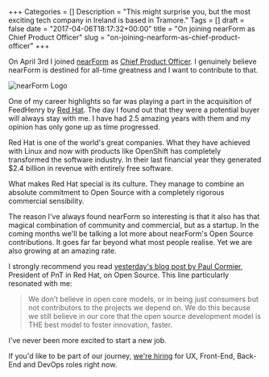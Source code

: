 +++
Categories = []
Description = "This might surprise you, but the most exciting tech company in Ireland is based in Tramore."
Tags = []
draft = false
date = "2017-04-06T18:17:32+00:00"
title = "On joining nearForm as Chief Product Officer"
slug = "on-joining-nearform-as-chief-product-officer"
+++

On April 3rd I joined [nearForm](http://nearform.com) as [Chief Product Officer](https://www.linkedin.com/in/conoroneill/). I genuinely believe nearForm is destined for all-time greatness and I want to contribute to that.

![nearForm Logo](http://conoroneill.com.s3.amazonaws.com/wp-content/uploads/2017/04/nearForm-logo.png)

One of my career highlights so far was playing a part in the acquisition of FeedHenry by [Red Hat](http://www.redhat.com). The day I found out that they were a potential buyer will always stay with me. I have had 2.5 amazing years with them and my opinion has only gone up as time progressed. 

Red Hat is one of the world's great companies. What they have achieved with Linux and now with products like OpenShift has completely transformed the software industry. In their last financial year they generated $2.4 billion in revenue with entirely free software.

What makes Red Hat special is its culture. They manage to combine an absolute commitment to Open Source with a completely rigorous commercial sensibility.

The reason I've always found nearForm so interesting is that it also has that magical combination of community and commercial, but as a startup. In the coming months we'll be talking a lot more about nearForm's Open Source contributions. It goes far far beyond what most people realise. Yet we are also growing at an amazing rate.

I strongly recommend you read [yesterday's blog post by Paul Cormier](https://www.redhat.com/en/about/blog/what-makes-us-red-hat), President of PnT in Red Hat, on Open Source. This line particularly resonated with me:

> We don’t believe in open core models, or in being just consumers but not contributors to the projects we depend on. We do this because we still believe in our core that the open source development model is THE best model to foster innovation, faster.

I've never been more excited to start a new job. 

If you'd like to be part of our journey, [we're hiring](http://www.nearform.com/careers/) for UX, Front-End, Back-End and DevOps roles right now.

